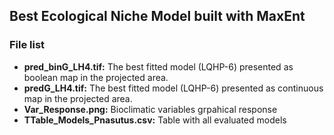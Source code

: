 ## Best Ecological Niche Model built with MaxEnt
### File list

+ **pred_binG_LH4.tif:** The best fitted model (LQHP-6) presented as boolean map in the projected area.
+ **predG_LH4.tif:** The best fitted model (LQHP-6) presented as continuous map in the projected area.
+ **Var_Response.png:** Bioclimatic variables grpahical response
+ **TTable_Models_Pnasutus.csv:** Table with all evaluated models
